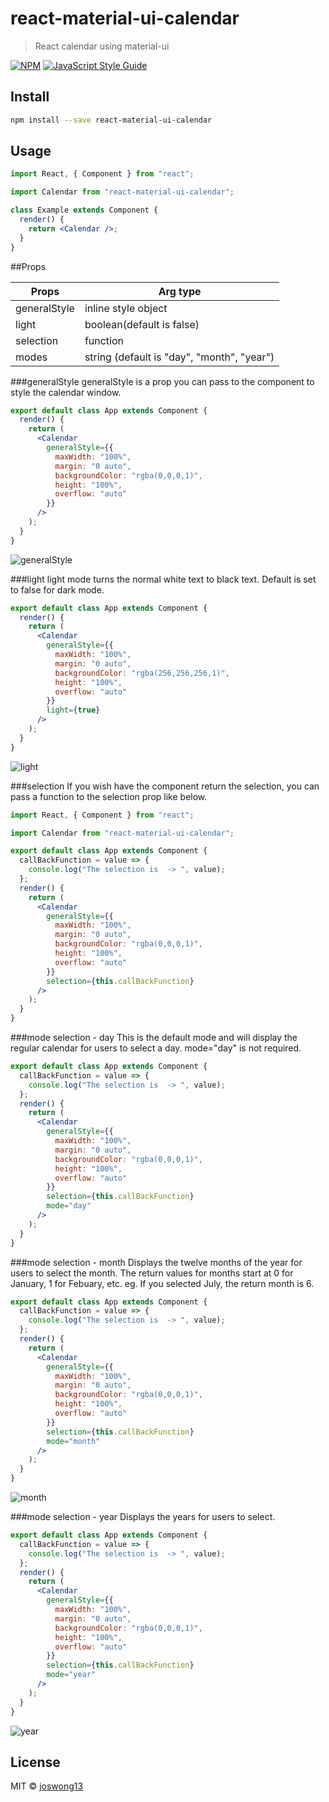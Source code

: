 # react-material-ui-calendar

> React calendar using material-ui

[![NPM](https://img.shields.io/npm/v/react-material-ui-calendar.svg)](https://www.npmjs.com/package/react-material-ui-calendar) [![JavaScript Style Guide](https://img.shields.io/badge/code_style-standard-brightgreen.svg)](https://standardjs.com)

## Install

```bash
npm install --save react-material-ui-calendar
```

## Usage

```jsx
import React, { Component } from "react";

import Calendar from "react-material-ui-calendar";

class Example extends Component {
  render() {
    return <Calendar />;
  }
}
```

##Props

| Props        | Arg type                                   |
| ------------ | ------------------------------------------ |
| generalStyle | inline style object                        |
| light        | boolean(default is false)                  |
| selection    | function                                   |
| modes        | string (default is "day", "month", "year") |

###generalStyle
generalStyle is a prop you can pass to the component to style the calendar window.

```jsx
export default class App extends Component {
  render() {
    return (
      <Calendar
        generalStyle={{
          maxWidth: "100%",
          margin: "0 auto",
          backgroundColor: "rgba(0,0,0,1)",
          height: "100%",
          overflow: "auto"
        }}
      />
    );
  }
}
```

![generalStyle](./screenshots/generalStyle.PNG)

###light
light mode turns the normal white text to black text. Default is set to false for dark mode.

```jsx
export default class App extends Component {
  render() {
    return (
      <Calendar
        generalStyle={{
          maxWidth: "100%",
          margin: "0 auto",
          backgroundColor: "rgba(256,256,256,1)",
          height: "100%",
          overflow: "auto"
        }}
        light={true}
      />
    );
  }
}
```

![light](./screenshots/light.PNG)

###selection
If you wish have the component return the selection, you can pass a function to the selection prop like below.

```jsx
import React, { Component } from "react";

import Calendar from "react-material-ui-calendar";

export default class App extends Component {
  callBackFunction = value => {
    console.log("The selection is  -> ", value);
  };
  render() {
    return (
      <Calendar
        generalStyle={{
          maxWidth: "100%",
          margin: "0 auto",
          backgroundColor: "rgba(0,0,0,1)",
          height: "100%",
          overflow: "auto"
        }}
        selection={this.callBackFunction}
      />
    );
  }
}
```

###mode selection - day
This is the default mode and will display the regular calendar for users to select a day.
mode="day" is not required.

```jsx
export default class App extends Component {
  callBackFunction = value => {
    console.log("The selection is  -> ", value);
  };
  render() {
    return (
      <Calendar
        generalStyle={{
          maxWidth: "100%",
          margin: "0 auto",
          backgroundColor: "rgba(0,0,0,1)",
          height: "100%",
          overflow: "auto"
        }}
        selection={this.callBackFunction}
        mode="day"
      />
    );
  }
}
```

###mode selection - month
Displays the twelve months of the year for users to select the month.
The return values for months start at 0 for January, 1 for Febuary, etc.
eg. If you selected July, the return month is 6.

```jsx
export default class App extends Component {
  callBackFunction = value => {
    console.log("The selection is  -> ", value);
  };
  render() {
    return (
      <Calendar
        generalStyle={{
          maxWidth: "100%",
          margin: "0 auto",
          backgroundColor: "rgba(0,0,0,1)",
          height: "100%",
          overflow: "auto"
        }}
        selection={this.callBackFunction}
        mode="month"
      />
    );
  }
}
```

![month](./screenshots/month.PNG)

###mode selection - year
Displays the years for users to select.

```jsx
export default class App extends Component {
  callBackFunction = value => {
    console.log("The selection is  -> ", value);
  };
  render() {
    return (
      <Calendar
        generalStyle={{
          maxWidth: "100%",
          margin: "0 auto",
          backgroundColor: "rgba(0,0,0,1)",
          height: "100%",
          overflow: "auto"
        }}
        selection={this.callBackFunction}
        mode="year"
      />
    );
  }
}
```

![year](./screenshots/year.PNG)

## License

MIT © [joswong13](https://github.com/joswong13)
